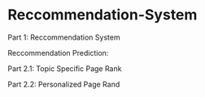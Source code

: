 # Reccommendation-System

Part 1: Reccommendation System

Reccommendation Prediction: 

Part 2.1: Topic Specific Page Rank

Part 2.2: Personalized Page Rand
